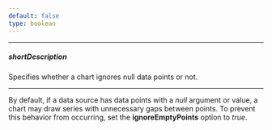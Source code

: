 ```yaml
---
default: false
type: boolean
---
```

---
##### shortDescription
Specifies whether a chart ignores null data points or not.

---
By default, if a data source has data points with a _null_ argument or value, a chart may draw series with unnecessary gaps between points. To prevent this behavior from occurring, set the **ignoreEmptyPoints** option to *true*.